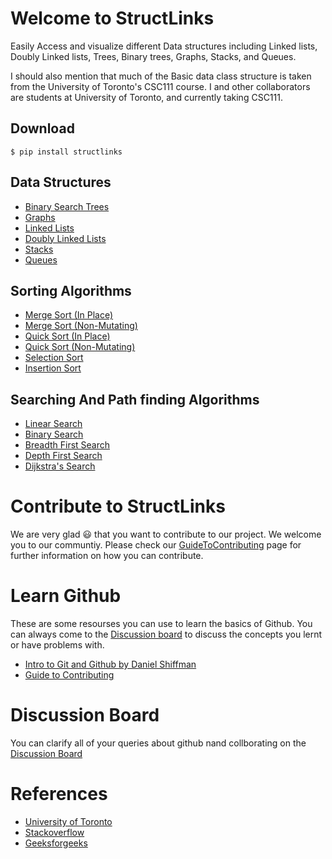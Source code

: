 # Welcome to StructLinks

Easily Access and visualize different Data structures including Linked lists, Doubly Linked lists, Trees, Binary trees, Graphs, Stacks, and Queues.

I should also mention that much of the Basic data class structure is taken from the
University of Toronto's CSC111 course. I and other collaborators are students at
University of Toronto, and currently taking CSC111.


## Download
```shell
$ pip install structlinks
```

## Data Structures

- [Binary Search Trees](https://eeshannarula29.github.io/structlinks/binary_trees)
- [Graphs](https://eeshannarula29.github.io/structlinks/graphs)  
- [Linked Lists](https://eeshannarula29.github.io/structlinks/linked_lists)
- [Doubly Linked Lists](https://eeshannarula29.github.io/structlinks/doubly_linked_lists)
- [Stacks](https://eeshannarula29.github.io/structlinks/stacks)
- [Queues](https://eeshannarula29.github.io/structlinks/queues)

## Sorting Algorithms

- [Merge Sort (In Place)](https://eeshannarula29.github.io/structlinks/sorting)
- [Merge Sort (Non-Mutating)](https://eeshannarula29.github.io/structlinks/sorting)
- [Quick Sort (In Place)](https://eeshannarula29.github.io/structlinks/sorting)
- [Quick Sort (Non-Mutating)](https://eeshannarula29.github.io/structlinks/sorting)
- [Selection Sort](https://eeshannarula29.github.io/structlinks/sorting)
- [Insertion Sort](https://eeshannarula29.github.io/structlinks/sorting)


## Searching And Path finding Algorithms

- [Linear Search](https://eeshannarula29.github.io/structlinks/searching)
- [Binary Search](https://eeshannarula29.github.io/structlinks/searching)
- [Breadth First Search](https://eeshannarula29.github.io/structlinks/searching)
- [Depth First Search](https://eeshannarula29.github.io/structlinks/searching)
- [Dijkstra's Search](https://eeshannarula29.github.io/structlinks/searching)

# Contribute to StructLinks
We are very glad 😃 that you want to contribute to our project. We welcome you to our communtiy. Please
check our [GuideToContributing](https://github.com/eeshannarula29/structlinks/blob/main/CONTRIBUTING.md) page for further information on how you can contribute.

# Learn Github
These are some resourses you can use to learn the basics of Github. You can always come to the [Discussion board](https://github.com/eeshannarula29/NetLinks/discussions) to discuss the concepts you lernt or have problems with.
- [Intro to Git and Github by Daniel Shiffman](https://youtube.com/playlist?list=PLRqwX-V7Uu6ZF9C0YMKuns9sLDzK6zoiV)
- [Guide to Contributing](https://akrabat.com/the-beginners-guide-to-contributing-to-a-github-project/)

# Discussion Board
You can clarify all of your queries about github nand collborating on the [Discussion Board](https://github.com/eeshannarula29/structlinks/discussions)

# References

- [University of Toronto](https://web.cs.toronto.edu/)
- [Stackoverflow](https://stackoverflow.com/)
- [Geeksforgeeks](https://www.geeksforgeeks.org/)
